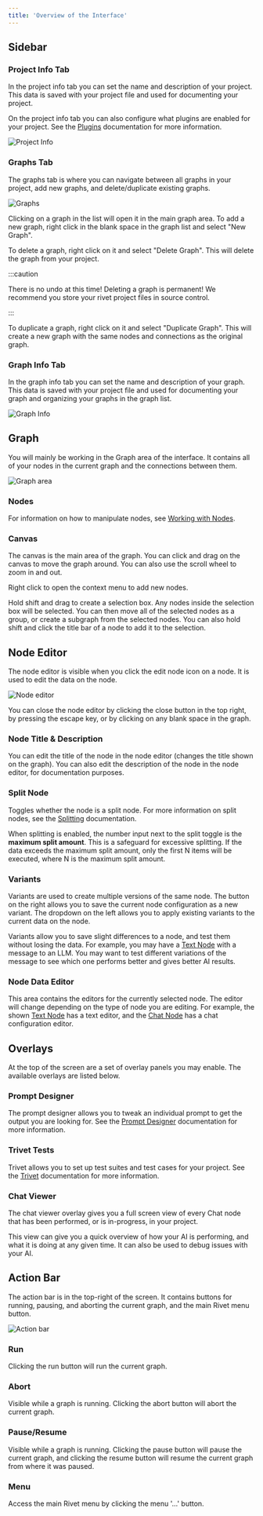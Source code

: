 ```yaml
---
title: 'Overview of the Interface'
---
```


## Sidebar

### Project Info Tab

In the project info tab you can set the name and description of your project. This data is saved with your project file and used for documenting your project.

On the project info tab you can also configure what plugins are enabled for your project. See the [Plugins](./plugins.md) documentation for more information.

![Project Info](./assets/project-info.png)

### Graphs Tab

The graphs tab is where you can navigate between all graphs in your project, add new graphs, and delete/duplicate existing graphs.

![Graphs](./assets/graphs.png)

Clicking on a graph in the list will open it in the main graph area. To add a new graph, right click in the blank space in the graph list and select "New Graph".

To delete a graph, right click on it and select "Delete Graph". This will delete the graph from your project.

:::caution

There is no undo at this time! Deleting a graph is permanent! We recommend you store your rivet project files in source control.

:::

To duplicate a graph, right click on it and select "Duplicate Graph". This will create a new graph with the same nodes and connections as the original graph.

### Graph Info Tab

In the graph info tab you can set the name and description of your graph. This data is saved with your project file and used for documenting your graph and organizing your graphs in the graph list.

![Graph Info](./assets/graph-info.png)

## Graph

You will mainly be working in the Graph area of the interface. It contains all of your nodes in the current graph and the connections between them.

![Graph area](./assets/graph-area.png)

### Nodes

For information on how to manipulate nodes, see [Working with Nodes](./adding-connecting-nodes.md).

### Canvas

The canvas is the main area of the graph. You can click and drag on the canvas to move the graph around. You can also use the scroll wheel to zoom in and out.

Right click to open the context menu to add new nodes.

Hold shift and drag to create a selection box. Any nodes inside the selection box will be selected. You can then move all of the selected nodes as a group, or create a subgraph from the selected nodes. You can also hold shift and click the title bar of a node to add it to the selection.

## Node Editor

The node editor is visible when you click the edit node icon on a node. It is used to edit the data on the node.

![Node editor](./assets/node-editor.png)

You can close the node editor by clicking the close button in the top right, by pressing the escape key, or by clicking on any blank space in the graph.

### Node Title & Description

You can edit the title of the node in the node editor (changes the title shown on the graph). You can also edit the description of the node in the node editor, for documentation purposes.

### Split Node

Toggles whether the node is a split node. For more information on split nodes, see the [Splitting](./splitting) documentation.

When splitting is enabled, the number input next to the split toggle is the **maximum split amount**. This is a safeguard for excessive splitting. If the data exceeds the maximum split amount, only the first N items will be executed, where N is the maximum split amount.

### Variants

Variants are used to create multiple versions of the same node. The button on the right allows you to save the current node configuration as a new variant. The dropdown on the left allows you to apply existing variants to the current data on the node.

Variants allow you to save slight differences to a node, and test them without losing the data. For example, you may have a [Text Node](../node-reference/text) with a message to an LLM. You may want to test different variations of the message to see which one performs better and gives better AI results.

### Node Data Editor

This area contains the editors for the currently selected node. The editor will change depending on the type of node you are editing. For example, the shown [Text Node](../node-reference/text) has a text editor, and the [Chat Node](../node-reference/chat) has a chat configuration editor.

## Overlays

At the top of the screen are a set of overlay panels you may enable. The available overlays are listed below.

### Prompt Designer

The prompt designer allows you to tweak an individual prompt to get the output you are looking for. See the [Prompt Designer](./prompt-designer.md) documentation for more information.

### Trivet Tests

Trivet allows you to set up test suites and test cases for your project. See the [Trivet](../trivet.md) documentation for more information.

### Chat Viewer

The chat viewer overlay gives you a full screen view of every Chat node that has been performed, or is in-progress, in your project.

This view can give you a quick overview of how your AI is performing, and what it is doing at any given time. It can also be used to debug issues with your AI.

## Action Bar

The action bar is in the top-right of the screen. It contains buttons for running, pausing, and aborting the current graph, and the main Rivet menu button.

![Action bar](./assets/action-bar.png)

### Run

Clicking the run button will run the current graph.

### Abort

Visible while a graph is running. Clicking the abort button will abort the current graph.

### Pause/Resume

Visible while a graph is running. Clicking the pause button will pause the current graph, and clicking the resume button will resume the current graph from where it was paused.

### Menu

Access the main Rivet menu by clicking the menu '...' button.
